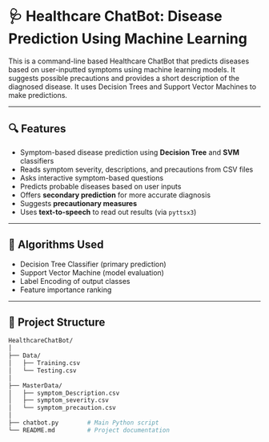 # 🩺 Healthcare ChatBot: Disease Prediction Using Machine Learning

This is a command-line based Healthcare ChatBot that predicts diseases based on user-inputted symptoms using machine learning models. It suggests possible precautions and provides a short description of the diagnosed disease. It uses Decision Trees and Support Vector Machines to make predictions.

---

## 🔍 Features

- Symptom-based disease prediction using **Decision Tree** and **SVM** classifiers
- Reads symptom severity, descriptions, and precautions from CSV files
- Asks interactive symptom-based questions
- Predicts probable diseases based on user inputs
- Offers **secondary prediction** for more accurate diagnosis
- Suggests **precautionary measures**
- Uses **text-to-speech** to read out results (via `pyttsx3`)

---

## 🧠 Algorithms Used

- Decision Tree Classifier (primary prediction)
- Support Vector Machine (model evaluation)
- Label Encoding of output classes
- Feature importance ranking

---

## 📁 Project Structure

```bash
HealthcareChatBot/
│
├── Data/
│   ├── Training.csv
│   └── Testing.csv
│
├── MasterData/
│   ├── symptom_Description.csv
│   ├── symptom_severity.csv
│   └── symptom_precaution.csv
│
├── chatbot.py        # Main Python script
└── README.md         # Project documentation
